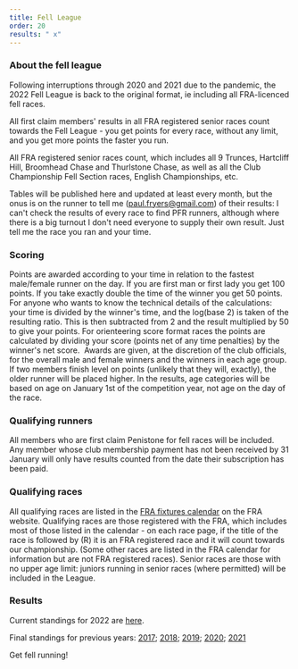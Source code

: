 ```yaml
---
title: Fell League
order: 20
results: " x"
---
```

### About the fell league

Following interruptions through 2020 and 2021 due to the pandemic, the 2022 Fell League is back to the original format, ie including all FRA-licenced fell races.

All first claim members' results in all FRA registered senior races count towards the Fell League - you get points for every race, without any limit, and you get more points the faster you run.

All FRA registered senior races count, which includes all 9 Trunces, Hartcliff Hill, Broomhead Chase and Thurlstone Chase, as well as all the Club Championship Fell Section races, English Championships, etc.

Tables will be published here and updated at least every month, but the onus is on the runner to tell me ([paul.fryers@gmail.com](mailto:paul.fryers@gmail.com)) of their results: I can't check the results of every race to find PFR runners, although where there is a big turnout I don't need everyone to supply their own result. Just tell me the race you ran and your time.

### Scoring

Points are awarded according to your time in relation to the fastest male/female runner on the day. If you are first man or first lady you get 100 points. If you take exactly double the time of the winner you get 50 points. For anyone who wants to know the technical details of the calculations: your time is divided by the winner's time, and the log(base 2) is taken of the resulting ratio. This is then subtracted from 2 and the result multiplied by 50 to give your points. For orienteering score format races the points are calculated by dividing your score (points net of any time penalties) by the winner's net score.  Awards are given, at the discretion of the club officials, for the overall male and female winners and the winners in each age group. If two members finish level on points (unlikely that they will, exactly), the older runner will be placed higher. In the results, age categories will be based on age on January 1st of the competition year, not age on the day of the race.

### Qualifying runners

All members who are first claim Penistone for fell races will be included. Any member whose club membership payment has not been received by 31 January will only have results counted from the date their subscription has been paid.

### Qualifying races

All qualifying races are listed in the [FRA fixtures calendar](http://fellrunner.org.uk/races.php) on the FRA website. Qualifying races are those registered with the FRA, which includes most of those listed in the calendar - on each race page, if the title of the race is followed by (R) it is an FRA registered race and it will count towards our championship. (Some other races are listed in the FRA calendar for information but are not FRA registered races). Senior races are those with no upper age limit: juniors running in senior races (where permitted) will be included in the League.

### Results

Current standings for 2022 are [here](http://results.pfrac.co.uk/FellLeague2022/Races.html).

Final standings for previous years: [2017](http://pfrac.co.uk/wp-content/uploads/2018/01/Fell-League-2017-Results.pdf); [2018](http://results.pfrac.co.uk/FellLeague2018/Races.html); [2019](http://results.pfrac.co.uk/FellLeague2019/Races.html); [2020](http://results.pfrac.co.uk/FellLeague2020/Races.html); [2021](http://results.pfrac.co.uk/FellLeague2021/Races.html)

Get fell running!
